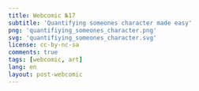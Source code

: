 ```yaml
---
title: Webcomic №17
subtitle: 'Quantifying someones character made easy'
png: 'quantifiying_someones_character.png'
svg: 'quantifiying_someones_character.svg'
license: cc-by-nc-sa
comments: true
tags: [webcomic, art]
lang: en
layout: post-webcomic
---
```

